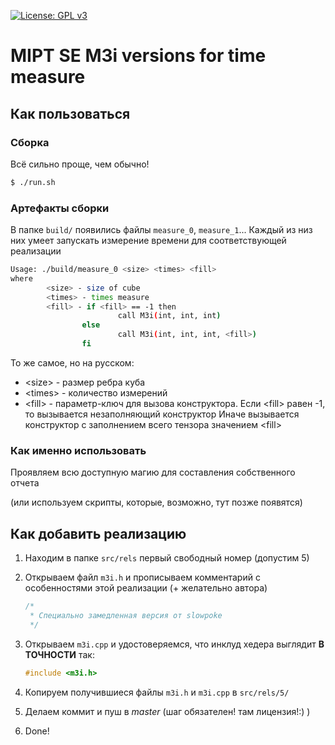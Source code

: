 [![License: GPL v3](https://img.shields.io/badge/License-GPLv3-blue.svg)](https://www.gnu.org/licenses/gpl-3.0)
# MIPT SE M3i versions for time measure

## Как пользоваться

### Сборка

Всё сильно проще, чем обычно!

```bash
$ ./run.sh
```

### Артефакты сборки

В папке `build/` появились файлы `measure_0`, `measure_1`...
Каждый из низ них умеет запускать измерение времени для соответствующей реализации

```bash
Usage: ./build/measure_0 <size> <times> <fill>
where
        <size> - size of cube
        <times> - times measure
        <fill> - if <fill> == -1 then
                        call M3i(int, int, int)
                else
                        call M3i(int, int, int, <fill>)
                fi
```

То же самое, но на русском:

* \<size\> - размер ребра куба
* \<times\> - количество измерений
* \<fill\> - параметр-ключ для вызова конструктора.
  Если \<fill\> равен -1, то вызывается незаполняющий конструктор
  Иначе вызывается конструктор с заполнением всего тензора значением \<fill\>

### Как именно использовать

Проявляем всю доступную магию для составления собственного отчета

(или используем скрипты, которые, возможно, тут позже появятся)

## Как добавить реализацию

1. Находим в папке `src/rels` первый свободный номер (допустим 5)

2. Открываем файл `m3i.h` и прописываем комментарий с особенностями этой реализации (+ желательно автора)

   ```c++
   /*
    * Специально замедленная версия от slowpoke
    */
   ```

3. Открываем `m3i.cpp` и удостоверяемся, что инклуд хедера выглядит **В ТОЧНОСТИ** так:

   ```c++
   #include <m3i.h>
   ```
4. Копируем получившиеся файлы `m3i.h` и `m3i.cpp` в `src/rels/5/`

5. Делаем коммит и пуш в _master_ (шаг обязателен! там лицензия!:) )

6. Done!
